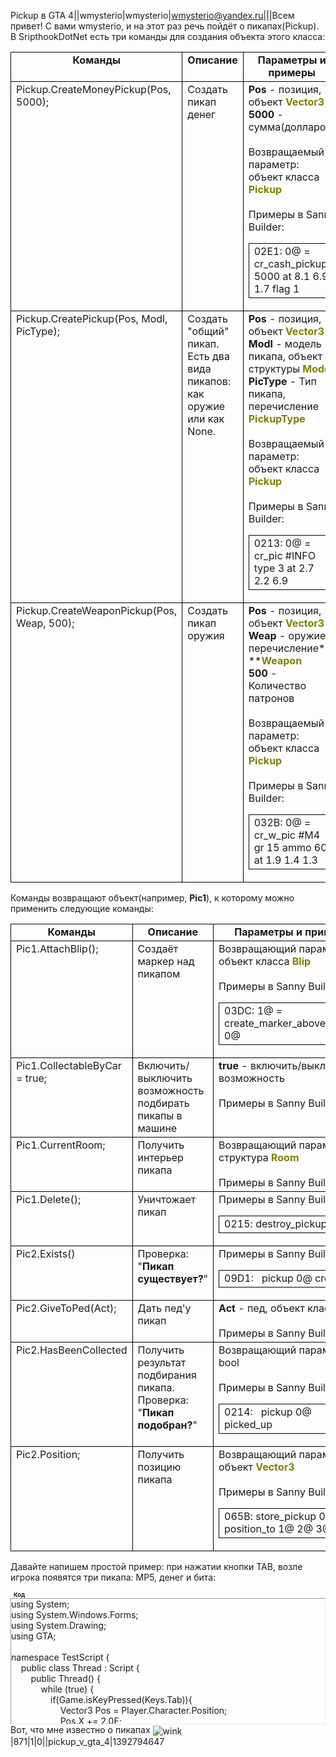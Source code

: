 Pickup в GTA 4||wmysterio|wmysterio|wmysterio@yandex.ru|||Всем привет! С вами wmysterio, и на этот раз речь пойдёт о пикапах(Pickup). В SripthookDotNet есть три команды для создания объекта этого класса:<br><table style="width: 100%; border-collapse: collapse;"><tbody><tr><td style="width: 40%; border-width: 1px; border-style: solid; border-color: #000000; letter-spacing: 0px; word-spacing: 0px; vertical-align: top;" align="center">**Команды<br>**</td><td style="width: 20%; border-width: 1px; border-style: solid; border-color: #000000; letter-spacing: 0px; word-spacing: 0px; vertical-align: top;" align="center">**Описание<br>**</td><td style="width: 40%; border-width: 1px; border-style: solid; border-color: #000000; letter-spacing: 0px; word-spacing: 0px; vertical-align: top;" align="center">**Параметры и примеры<br>**</td></tr><tr><td style="width: 40%; border-width: 1px; border-style: solid; border-color: #000000; letter-spacing: 0px; word-spacing: 0px; vertical-align: top;">Pickup.CreateMoneyPickup(Pos, 5000);</td><td style="width: 20%; border-width: 1px; border-style: solid; border-color: #000000; letter-spacing: 0px; word-spacing: 0px; vertical-align: top;">Создать пикап денег<br></td><td style="width: 40%; border-width: 1px; border-style: solid; border-color: #000000; letter-spacing: 0px; word-spacing: 0px; vertical-align: top;">**Pos** - позиция, объект <font color="#808000">**Vector3**</font><br>**5000** - сумма(долларов)<br><br>Возвращаемый параметр: объект класса <font color="#808000">**Pickup**</font><br><br>Примеры в Sanny Builder:<br><table style="width: 100%; border-collapse: collapse;"><tbody><tr><td style="border-width: 1px; border-style: solid; border-color: #000000; letter-spacing: 0px; word-spacing: 0px;">02E1: 0@ = cr_cash_pickup 5000 at 8.1 6.9 1.7 flag 1<br></td></tr></tbody></table></td></tr><tr><td style="width: 40%; border-width: 1px; border-style: solid; border-color: #000000; letter-spacing: 0px; word-spacing: 0px; vertical-align: top;">Pickup.CreatePickup(Pos, Modl, PicType);</td><td style="width: 20%; border-width: 1px; border-style: solid; border-color: #000000; letter-spacing: 0px; word-spacing: 0px; vertical-align: top;">Создать "общий" пикап. Есть два вида пикапов: как оружие или как None.<br></td><td style="width: 40%; border-width: 1px; border-style: solid; border-color: #000000; letter-spacing: 0px; word-spacing: 0px; vertical-align: top;">**Pos** - позиция, объект <font color="#808000">**Vector3**</font><br>**Modl** - модель пикапа, объект структуры <font color="#808000">**Model**</font><br>**PicType** - Тип пикапа, перечисление <font color="#808000">**PickupType**</font><br><br>Возвращаемый параметр: объект класса <font color="#808000">**Pickup**</font><br><br>Примеры в Sanny Builder:<br><table style="width: 100%; border-collapse: collapse;"><tbody><tr><td style="border-width: 1px; border-style: solid; border-color: #000000; letter-spacing: 0px; word-spacing: 0px;">0213: 0@ = cr_pic #INFO type 3 at 2.7 2.2 6.9<br></td></tr></tbody></table></td></tr><tr><td style="width: 40%; border-width: 1px; border-style: solid; border-color: #000000; letter-spacing: 0px; word-spacing: 0px; vertical-align: top;">Pickup.CreateWeaponPickup(Pos, Weap, 500);</td><td style="width: 20%; border-width: 1px; border-style: solid; border-color: #000000; letter-spacing: 0px; word-spacing: 0px; vertical-align: top;">Создать пикап оружия<br></td><td style="width: 40%; border-width: 1px; border-style: solid; border-color: #000000; letter-spacing: 0px; word-spacing: 0px; vertical-align: top;">**Pos** - позиция, объект <font color="#808000">**Vector3**</font><br>**Weap** - оружие, перечисление** ****<font color="#808000">Weapon</font><br>500** - Количество патронов <br><br>Возвращаемый параметр: объект класса <font color="#808000">**Pickup**</font><br><br>Примеры в Sanny Builder:<br><table style="width: 100%; border-collapse: collapse;"><tbody><tr><td style="border-width: 1px; border-style: solid; border-color: #000000; letter-spacing: 0px; word-spacing: 0px;">032B: 0@ = cr_w_pic #M4 gr 15 ammo 60 at 1.9 1.4 1.3<br></td></tr></tbody></table></td></tr></tbody></table>Команды возвращают объект(например, **Pic1**), к которому можно применить следующие команды:<br><table style="width: 100%; border-collapse: collapse;" width=""><tbody><tr><td style="width: 40%; border-width: 1px; border-style: solid; border-color: #000000; letter-spacing: 0px; word-spacing: 0px; vertical-align: top;" align="center">**Команды<br>**</td><td style="width: 20%; border-width: 1px; border-style: solid; border-color: #000000; letter-spacing: 0px; word-spacing: 0px; vertical-align: top;" align="center">**Описание<br>**</td><td style="width: 40%; border-width: 1px; border-style: solid; border-color: #000000; letter-spacing: 0px; word-spacing: 0px; vertical-align: top;" align="center">**Параметры и примеры<br>**</td></tr><tr><td style="width: 40%; border-width: 1px; border-style: solid; border-color: #000000; letter-spacing: 0px; word-spacing: 0px; vertical-align: top;">Pic1.AttachBlip();</td><td style="width: 20%; border-width: 1px; border-style: solid; border-color: #000000; letter-spacing: 0px; word-spacing: 0px; vertical-align: top;">Создаёт маркер над пикапом<br></td><td style="width: 40%; border-width: 1px; border-style: solid; border-color: #000000; letter-spacing: 0px; word-spacing: 0px; vertical-align: top;">Возвращающий параметр: объект класса <font color="#808000">**Blip<br><br>**</font>Примеры в Sanny Builder:<table style="width: 100%; border-collapse: collapse;"><tbody><tr><td style="border-width: 1px; border-style: solid; border-color: #000000; letter-spacing: 0px; word-spacing: 0px;">03DC: 1@ = create_marker_above_pickup 0@<br></td></tr></tbody></table></td></tr><tr><td style="width: 40%; border-width: 1px; border-style: solid; border-color: #000000; letter-spacing: 0px; word-spacing: 0px; vertical-align: top;">Pic1.CollectableByCar = true;</td><td style="width: 20%; border-width: 1px; border-style: solid; border-color: #000000; letter-spacing: 0px; word-spacing: 0px; vertical-align: top;">Включить/выключить возможность подбирать пикапы в машине<br></td><td style="width: 40%; border-width: 1px; border-style: solid; border-color: #000000; letter-spacing: 0px; word-spacing: 0px; vertical-align: top;">**true** - включить/выключить возможность<br><br>Примеры в Sanny Builder: нет<br></td></tr><tr><td style="width: 40%; border-width: 1px; border-style: solid; border-color: #000000; letter-spacing: 0px; word-spacing: 0px; vertical-align: top;">Pic1.CurrentRoom;</td><td style="width: 20%; border-width: 1px; border-style: solid; border-color: #000000; letter-spacing: 0px; word-spacing: 0px; vertical-align: top;">Получить интерьер пикапа<br></td><td style="width: 40%; border-width: 1px; border-style: solid; border-color: #000000; letter-spacing: 0px; word-spacing: 0px; vertical-align: top;">Возвращающий параметр: структура **<font color="#808000">Room</font>**<br><br>Примеры в Sanny Builder: нет<br></td></tr><tr><td style="width: 40%; border-width: 1px; border-style: solid; border-color: #000000; letter-spacing: 0px; word-spacing: 0px; vertical-align: top;" valign="top">Pic1.Delete();</td><td style="width: 20%; border-width: 1px; border-style: solid; border-color: #000000; letter-spacing: 0px; word-spacing: 0px; vertical-align: top;" valign="top">Уничтожает пикап<br></td><td style="width: 40%; border-width: 1px; border-style: solid; border-color: #000000; letter-spacing: 0px; word-spacing: 0px; vertical-align: top;" valign="top">Примеры в Sanny Builder:<table style="width: 100%; border-collapse: collapse;"><tbody><tr><td style="border-width: 1px; border-style: solid; border-color: #000000; letter-spacing: 0px; word-spacing: 0px;">0215: destroy_pickup 0@<br></td></tr></tbody></table></td></tr><tr><td style="width: 40%; border-width: 1px; border-style: solid; border-color: #000000; letter-spacing: 0px; word-spacing: 0px; vertical-align: top;" valign="top">Pic2.Exists()</td><td style="width: 20%; border-width: 1px; border-style: solid; border-color: #000000; letter-spacing: 0px; word-spacing: 0px; vertical-align: top;" valign="top">Проверка: "**Пикап существует?**"<br></td><td style="width: 40%; border-width: 1px; border-style: solid; border-color: #000000; letter-spacing: 0px; word-spacing: 0px; vertical-align: top;" valign="top">Примеры в Sanny Builder:<table style="width: 100%; border-collapse: collapse;"><tbody><tr><td style="border-width: 1px; border-style: solid; border-color: #000000; letter-spacing: 0px; word-spacing: 0px;">09D1:&nbsp;&nbsp; pickup 0@ created<br></td></tr></tbody></table></td></tr><tr><td style="width: 40%; border-width: 1px; border-style: solid; border-color: #000000; letter-spacing: 0px; word-spacing: 0px; vertical-align: top;" valign="top">Pic2.GiveToPed(Act);</td><td style="width: 20%; border-width: 1px; border-style: solid; border-color: #000000; letter-spacing: 0px; word-spacing: 0px; vertical-align: top;" valign="top">Дать пед'у пикап<br></td><td style="width: 40%; border-width: 1px; border-style: solid; border-color: #000000; letter-spacing: 0px; word-spacing: 0px; vertical-align: top;" valign="top">**Act** - пед, объект класса <font color="#808000">**Ped**</font><br><br>Примеры в Sanny Builder: нет<br></td></tr><tr><td style="width: 40%; border-width: 1px; border-style: solid; border-color: #000000; letter-spacing: 0px; word-spacing: 0px; vertical-align: top;" valign="top">Pic2.HasBeenCollected</td><td style="width: 20%; border-width: 1px; border-style: solid; border-color: #000000; letter-spacing: 0px; word-spacing: 0px; vertical-align: top;" valign="top">Получить результат подбирания пикапа.<br>Проверка: "**Пикап подобран?**"<br></td><td style="width: 40%; border-width: 1px; border-style: solid; border-color: #000000; letter-spacing: 0px; word-spacing: 0px; vertical-align: top;" valign="top">Возвращающий параметр: bool<br><br>Примеры в Sanny Builder:<table style="width: 100%; border-collapse: collapse;"><tbody><tr><td style="border-width: 1px; border-style: solid; border-color: #000000; letter-spacing: 0px; word-spacing: 0px;">0214:&nbsp;&nbsp; pickup 0@ picked_up<br></td></tr></tbody></table></td></tr><tr><td style="width: 40%; border-width: 1px; border-style: solid; border-color: #000000; letter-spacing: 0px; word-spacing: 0px; vertical-align: top;" valign="top">Pic2.Position;</td><td style="width: 20%; border-width: 1px; border-style: solid; border-color: #000000; letter-spacing: 0px; word-spacing: 0px; vertical-align: top;" valign="top">Получить позицию пикапа<br></td><td style="width: 40%; border-width: 1px; border-style: solid; border-color: #000000; letter-spacing: 0px; word-spacing: 0px; vertical-align: top;" valign="top">Возвращающий параметр: объект <font color="#808000">**Vector3**</font><br><br>Примеры в Sanny Builder:<table style="width: 100%; border-collapse: collapse;"><tbody><tr><td style="border-width: 1px; border-style: solid; border-color: #000000; letter-spacing: 0px; word-spacing: 0px;">065B: store_pickup 0@ position_to 1@ 2@ 3@<br></td></tr></tbody></table></td></tr></tbody></table>Давайте напишем простой пример: при нажатии кнопки TAB, возле игрока появятся три пикапа: MP5, денег и бита:<!--uzcode--><div class="bbCodeBlock"><div class="bbCodeName" style="padding-left:5px;font-weight:bold;font-size:7pt">Код</div><div class="codeMessage" style="border:1px inset;max-height:200px;overflow:auto;height:expression(this.scrollHeight<5?this.style.height:scrollHeight>200?'200px':''+(this.scrollHeight+5)+'px');"><!--uzc-->using System;<br>using System.Windows.Forms;<br>using System.Drawing;<br>using GTA;<br><br>namespace TestScript {<br>&nbsp;&nbsp;&nbsp; public class Thread : Script {<br>&nbsp;&nbsp;&nbsp;&nbsp;&nbsp;&nbsp;&nbsp; public Thread() {<br>&nbsp;&nbsp;&nbsp;&nbsp;&nbsp;&nbsp;&nbsp;&nbsp;&nbsp;&nbsp;&nbsp; while (true) {<br>&nbsp;&nbsp;&nbsp;&nbsp;&nbsp;&nbsp;&nbsp;&nbsp;&nbsp;&nbsp;&nbsp;&nbsp;&nbsp;&nbsp;&nbsp; if(Game.isKeyPressed(Keys.Tab)){<br>&nbsp;&nbsp;&nbsp;&nbsp;&nbsp;&nbsp;&nbsp;&nbsp;&nbsp;&nbsp;&nbsp;&nbsp;&nbsp;&nbsp;&nbsp;&nbsp;&nbsp;&nbsp;&nbsp; Vector3 Pos = Player.Character.Position;<br>&nbsp;&nbsp;&nbsp;&nbsp;&nbsp;&nbsp;&nbsp;&nbsp;&nbsp;&nbsp;&nbsp;&nbsp;&nbsp;&nbsp;&nbsp;&nbsp;&nbsp;&nbsp;&nbsp; Pos.X += 2.0F;<br>&nbsp;&nbsp;&nbsp;&nbsp;&nbsp;&nbsp;&nbsp;&nbsp;&nbsp;&nbsp;&nbsp;&nbsp;&nbsp;&nbsp;&nbsp;&nbsp;&nbsp;&nbsp;&nbsp; Pickup.CreateMoneyPickup(Pos, 50000);<br>&nbsp;&nbsp;&nbsp;&nbsp;&nbsp;&nbsp;&nbsp;&nbsp;&nbsp;&nbsp;&nbsp;&nbsp;&nbsp;&nbsp;&nbsp;&nbsp;&nbsp;&nbsp;&nbsp; Pos.X += 2.0F;<br>&nbsp;&nbsp;&nbsp;&nbsp;&nbsp;&nbsp;&nbsp;&nbsp;&nbsp;&nbsp;&nbsp;&nbsp;&nbsp;&nbsp;&nbsp;&nbsp;&nbsp;&nbsp;&nbsp; Pickup.CreatePickup(Pos, Model.GetWeaponModel(Weapon.Melee_BaseballBat), PickupType.Weapon);<br>&nbsp;&nbsp;&nbsp;&nbsp;&nbsp;&nbsp;&nbsp;&nbsp;&nbsp;&nbsp;&nbsp;&nbsp;&nbsp;&nbsp;&nbsp;&nbsp;&nbsp;&nbsp;&nbsp; Pos.X += 2.0F;<br>&nbsp;&nbsp;&nbsp;&nbsp;&nbsp;&nbsp;&nbsp;&nbsp;&nbsp;&nbsp;&nbsp;&nbsp;&nbsp;&nbsp;&nbsp;&nbsp;&nbsp;&nbsp;&nbsp; Pickup.CreateWeaponPickup(Pos, Weapon.SMG_MP5, 500);<br>&nbsp;&nbsp;&nbsp;&nbsp;&nbsp;&nbsp;&nbsp;&nbsp;&nbsp;&nbsp;&nbsp;&nbsp;&nbsp;&nbsp;&nbsp; }<br>&nbsp;&nbsp;&nbsp;&nbsp;&nbsp;&nbsp;&nbsp;&nbsp;&nbsp;&nbsp;&nbsp;&nbsp;&nbsp;&nbsp;&nbsp; Wait(0); <br>&nbsp;&nbsp;&nbsp;&nbsp;&nbsp;&nbsp;&nbsp;&nbsp;&nbsp;&nbsp;&nbsp; }<br>&nbsp;&nbsp;&nbsp;&nbsp;&nbsp;&nbsp;&nbsp; }<br>&nbsp;&nbsp;&nbsp; } <br>}<!--/uzc--></div></div><!--/uzcode-->Вот, что мне известно о пикапах <img src="http://s49.ucoz.net/sm/15/wink.gif" alt="wink" align="absmiddle" border="0">|871|1|0||pickup_v_gta_4|1392794647